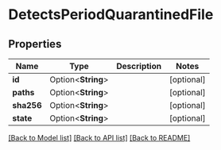 # DetectsPeriodQuarantinedFile

## Properties

Name | Type | Description | Notes
------------ | ------------- | ------------- | -------------
**id** | Option<**String**> |  | [optional]
**paths** | Option<**String**> |  | [optional]
**sha256** | Option<**String**> |  | [optional]
**state** | Option<**String**> |  | [optional]

[[Back to Model list]](../README.md#documentation-for-models) [[Back to API list]](../README.md#documentation-for-api-endpoints) [[Back to README]](../README.md)
